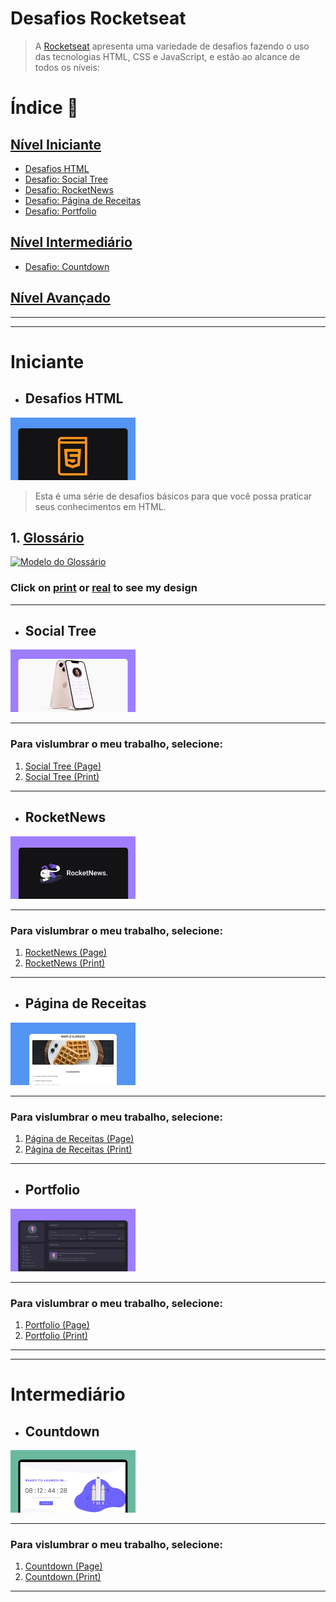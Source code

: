 # Desafios Rocketseat

> A [Rocketseat](https://rocketseat.com.br/) apresenta uma variedade de desafios fazendo o uso das tecnologias HTML, CSS e JavaScript, e estão ao alcance de todos os níveis:

# Índice 🚀

## [Nível Iniciante](#iniciante)

* [Desafios HTML](#desafios-html)
* [Desafio: Social Tree](#social-tree)
* [Desafio: RocketNews](#rocketnews)
* [Desafio: Página de Receitas](#página-de-receitas)
* [Desafio: Portfolio](#portfolio)

## [Nível Intermediário](#intermediário) 

* [Desafio: Countdown](#countdown)

## [Nível Avançado](#)

---
---

# Iniciante

* ## Desafios HTML

[<img src="./iniciante/assets/html.webp" alt="imagem HTML" width="200px" height="100px" >](./iniciante/desafios_html/desafios_html.md)

> Esta é uma série de desafios básicos para que você possa praticar seus conhecimentos em HTML.

## 1. [Glossário](https://mellcosta.github.io/desafiosRocketseat/iniciante/desafios_html/1_glossary/glossary.html) 

[<img src="../assets/gloss.png" alt="Modelo do Glossário" width="300px" height="100px" >](1_glossary/about_glossary.md)

### Click on [print](../assets/glossaryMel.png) or <a href="https://mellcosta.github.io/desafiosRocketseat/iniciante/desafios_html/1_glossary/glossary.html" target="_blank" >real</a> to see my design
---

* ## Social Tree

[<img src="./iniciante/assets/social-tree-image.webp" alt="imagem Social Tree" width="200px" height="100px" >](./iniciante/social_tree/about_social_tree.md)

---

### Para vislumbrar o meu trabalho, selecione:

1. [Social Tree (Page)](https://mellcosta.github.io/desafiosRocketseat/iniciante/social_tree/social_tree.html)
2. [Social Tree (Print)](./iniciante/assets/socialTree.PNG)

---

* ## RocketNews

[<img src="./iniciante/assets/rocketnews-image.webp" alt="imagem Social Tree" width="200px" height="100px" >](./iniciante/rocket_news/about_rocket_news.md)

---

### Para vislumbrar o meu trabalho, selecione:

1. [RocketNews (Page)](https://mellcosta.github.io/desafiosRocketseat/iniciante/rocket_news/rocket_news.html)
2. [RocketNews (Print)](./iniciante/assets/rocket_news_mel.PNG)

---

* ## Página de Receitas

[<img src="./iniciante/assets/cookbook-image.webp" alt="imagem Página de Receitas" width="200px" height="100px" >](./iniciante/receitas/about_receitas.md)

---

### Para vislumbrar o meu trabalho, selecione:

1. [Página de Receitas (Page)](https://mellcosta.github.io/desafiosRocketseat/iniciante/receitas/receitas.html)
2. [Página de Receitas (Print)](./iniciante/assets/calulú.PNG)

---

* ## Portfolio

[<img src="./iniciante/assets/portfolio.webp" alt="imagem Portfolio" width="200px" height="100px" >](./iniciante/portfolio/about_portfolio.md)

---

### Para vislumbrar o meu trabalho, selecione:

1. [Portfolio (Page)](https://mellcosta.github.io/desafiosRocketseat/iniciante/portfolio/portfolio.html)
2. [Portfolio (Print)](./iniciante/assets/calulú.PNG)

---
---

# Intermediário

* ## Countdown


[<img src="./intermediario/assets/countdown_read.webp" alt="imagem Countdown" width="200px" height="100px" >](./intermediario/countdown/about_countdown.md)

---

### Para vislumbrar o meu trabalho, selecione:

1. [Countdown (Page)](https://mellcosta.github.io/desafiosRocketseat/intermediario/countdown/countdown.html)
2. [Countdown (Print)](./intermediario/assets/countdownMel.PNG)

---
